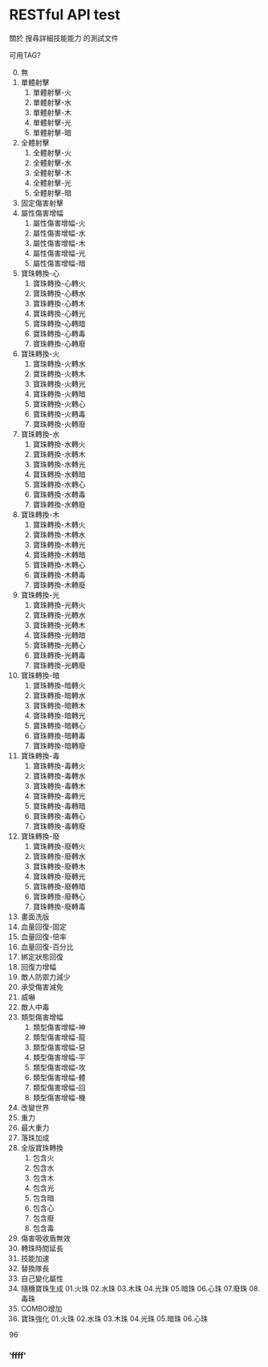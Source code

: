 # RESTful API test

關於 搜尋詳細技能能力 的測試文件

可用TAG?

00. 無
01. 單體射擊
    01. 單體射擊-火
    02. 單體射擊-水
    03. 單體射擊-木
    04. 單體射擊-光
    05. 單體射擊-暗
02. 全體射擊
    01. 全體射擊-火
    02. 全體射擊-水
    03. 全體射擊-木
    04. 全體射擊-光
    05. 全體射擊-暗
03. 固定傷害射擊
04. 屬性傷害增幅
    01. 屬性傷害增幅-火
    02. 屬性傷害增幅-水
    03. 屬性傷害增幅-木
    04. 屬性傷害增幅-光
    05. 屬性傷害增幅-暗
05. 寶珠轉換-心
    01. 寶珠轉換-心轉火
    02. 寶珠轉換-心轉水
    03. 寶珠轉換-心轉木
    04. 寶珠轉換-心轉光
    05. 寶珠轉換-心轉暗
    06. 寶珠轉換-心轉毒
    07. 寶珠轉換-心轉廢
06. 寶珠轉換-火
    01. 寶珠轉換-火轉水
    02. 寶珠轉換-火轉木
    03. 寶珠轉換-火轉光
    04. 寶珠轉換-火轉暗
    05. 寶珠轉換-火轉心
    06. 寶珠轉換-火轉毒
    07. 寶珠轉換-火轉廢
07. 寶珠轉換-水
    01. 寶珠轉換-水轉火
    02. 寶珠轉換-水轉木
    03. 寶珠轉換-水轉光
    04. 寶珠轉換-水轉暗
    05. 寶珠轉換-水轉心
    06. 寶珠轉換-水轉毒
    07. 寶珠轉換-水轉廢
08. 寶珠轉換-木
    01. 寶珠轉換-木轉火
    02. 寶珠轉換-木轉水
    03. 寶珠轉換-木轉光
    04. 寶珠轉換-木轉暗
    05. 寶珠轉換-木轉心
    06. 寶珠轉換-木轉毒
    07. 寶珠轉換-木轉廢
09. 寶珠轉換-光
    01. 寶珠轉換-光轉火
    02. 寶珠轉換-光轉水
    03. 寶珠轉換-光轉木
    04. 寶珠轉換-光轉暗
    05. 寶珠轉換-光轉心
    06. 寶珠轉換-光轉毒
    07. 寶珠轉換-光轉廢
10. 寶珠轉換-暗
    01. 寶珠轉換-暗轉火
    02. 寶珠轉換-暗轉水
    03. 寶珠轉換-暗轉木
    04. 寶珠轉換-暗轉光
    05. 寶珠轉換-暗轉心
    06. 寶珠轉換-暗轉毒
    07. 寶珠轉換-暗轉廢
11. 寶珠轉換-毒
    01. 寶珠轉換-毒轉火
    02. 寶珠轉換-毒轉水
    03. 寶珠轉換-毒轉木
    04. 寶珠轉換-毒轉光
    05. 寶珠轉換-毒轉暗
    06. 寶珠轉換-毒轉心
    07. 寶珠轉換-毒轉廢
12. 寶珠轉換-廢
    01. 寶珠轉換-廢轉火
    02. 寶珠轉換-廢轉水
    03. 寶珠轉換-廢轉木
    04. 寶珠轉換-廢轉光
    05. 寶珠轉換-廢轉暗
    06. 寶珠轉換-廢轉心
    07. 寶珠轉換-廢轉毒
13. 畫面洗版
14. 血量回復-固定
15. 血量回復-倍率
16. 血量回復-百分比
17. 綁定狀態回復
18. 回復力增幅
19. 敵人防禦力減少
20. 承受傷害減免
21. 威嚇
22. 敵人中毒
23. 類型傷害增幅
    01. 類型傷害增幅-神
    02. 類型傷害增幅-龍
    03. 類型傷害增幅-惡
    04. 類型傷害增幅-平
    05. 類型傷害增幅-攻
    06. 類型傷害增幅-體
    07. 類型傷害增幅-回
    08. 類型傷害增幅-機
24. 改變世界
25. 重力
26. 最大重力
27. 落珠加成
28. 全版寶珠轉換
    01. 包含火
    02. 包含水
    03. 包含木
    04. 包含光
    05. 包含暗
    06. 包含心
    07. 包含廢
    08. 包含毒
29. 傷害吸收盾無效
30. 轉珠時間延長
31. 技能加速
32. 替換隊長
33. 自己變化屬性
34. 隨機寶珠生成
    01.火珠
    02.水珠
    03.木珠
    04.光珠
    05.暗珠
    06.心珠
    07.廢珠
    08.毒珠
35. COMBO增加
36. 寶珠強化
    01.火珠
    02.水珠
    03.木珠
    04.光珠
    05.暗珠
    06.心珠


96

### ‵ffff‵